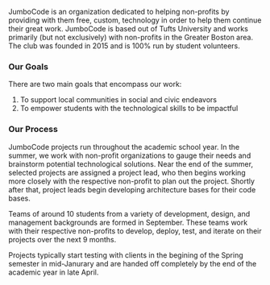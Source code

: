 JumboCode is an organization dedicated to helping non-profits by providing with them free, custom, technology in order to help them continue their great work. JumboCode is based out of Tufts University and works primarily (but not exclusively) with non-profits in the Greater Boston area. The club was founded in 2015 and is 100% run by student volunteers.

### Our Goals

There are two main goals that encompass our work:

1. To support local communities in social and civic endeavors
2. To empower students with the technological skills to be impactful

### Our Process

JumboCode projects run throughout the academic school year. In the summer, we work with non-profit organizations to gauge their needs and brainstorm potential technological solutions. Near the end of the summer, selected projects are assigned a project lead, who then begins working more closely with the respective non-profit to plan out the project. Shortly after that, project leads begin developing architecture bases for their code bases.

Teams of around 10 students from a variety of development, design, and management backgrounds are formed in September. These teams work with their respective non-profits to develop, deploy, test, and iterate on their projects over the next 9 months.

Projects typically start testing with clients in the begining of the Spring semester in mid-Janurary and are handed off completely by the end of the academic year in late April.
